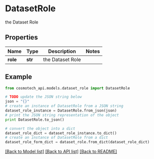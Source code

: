 # DatasetRole

the Dataset Role

## Properties

Name | Type | Description | Notes
------------ | ------------- | ------------- | -------------
**role** | **str** | the Dataset Role | 

## Example

```python
from cosmotech_api.models.dataset_role import DatasetRole

# TODO update the JSON string below
json = "{}"
# create an instance of DatasetRole from a JSON string
dataset_role_instance = DatasetRole.from_json(json)
# print the JSON string representation of the object
print DatasetRole.to_json()

# convert the object into a dict
dataset_role_dict = dataset_role_instance.to_dict()
# create an instance of DatasetRole from a dict
dataset_role_form_dict = dataset_role.from_dict(dataset_role_dict)
```
[[Back to Model list]](../README.md#documentation-for-models) [[Back to API list]](../README.md#documentation-for-api-endpoints) [[Back to README]](../README.md)


